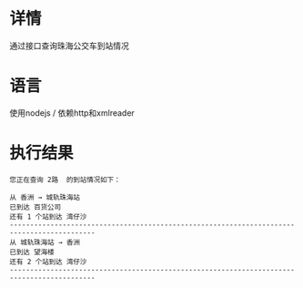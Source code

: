 详情
===========

通过接口查询珠海公交车到站情况

语言
===========

使用nodejs / 依赖http和xmlreader


执行结果
===========

    您正在查询 2路  的到站情况如下：

    从 香洲 → 城轨珠海站
    已到达 百货公司
    还有 1 个站到达 湾仔沙
    -------------------------------------------------------------------------------------------
    从 城轨珠海站 → 香洲
    已到达 望海楼
    还有 2 个站到达 湾仔沙
    -------------------------------------------------------------------------------------------

